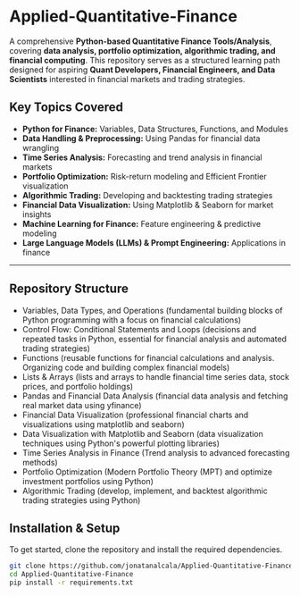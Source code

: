 # Applied-Quantitative-Finance

A comprehensive **Python-based Quantitative Finance Tools/Analysis**, covering **data analysis, portfolio optimization, algorithmic trading, and financial computing**. This repository serves as a structured learning path designed for aspiring **Quant Developers, Financial Engineers, and Data Scientists** interested in financial markets and trading strategies.

## Key Topics Covered
- **Python for Finance:** Variables, Data Structures, Functions, and Modules
- **Data Handling & Preprocessing:** Using Pandas for financial data wrangling
- **Time Series Analysis:** Forecasting and trend analysis in financial markets
- **Portfolio Optimization:** Risk-return modeling and Efficient Frontier visualization
- **Algorithmic Trading:** Developing and backtesting trading strategies
- **Financial Data Visualization:** Using Matplotlib & Seaborn for market insights
- **Machine Learning for Finance:** Feature engineering & predictive modeling
- **Large Language Models (LLMs) & Prompt Engineering:** Applications in finance

---

## Repository Structure
- Variables, Data Types, and Operations (fundamental building blocks of Python programming with a focus on financial calculations)
- Control Flow: Conditional Statements and Loops (decisions and repeated tasks in Python, essential for financial analysis and automated trading strategies)
- Functions (reusable functions for financial calculations and analysis. Organizing code and building complex financial models)
- Lists & Arrays (lists and arrays to handle financial time series data, stock prices, and portfolio holdings)
- Pandas and Financial Data Analysis (financial data analysis and fetching real market data using yfinance)
- Financial Data Visualization (professional financial charts and visualizations using matplotlib and seaborn)
- Data Visualization with Matplotlib and Seaborn (data visualization techniques using Python's powerful plotting libraries)
- Time Series Analysis in Finance (Trend analysis to advanced forecasting methods)
- Portfolio Optimization (Modern Portfolio Theory (MPT) and optimize investment portfolios using Python)
- Algorithmic Trading (develop, implement, and backtest algorithmic trading strategies using Python)

## Installation & Setup
To get started, clone the repository and install the required dependencies.

```bash
git clone https://github.com/jonatanalcala/Applied-Quantitative-Finance.git
cd Applied-Quantitative-Finance
pip install -r requirements.txt
